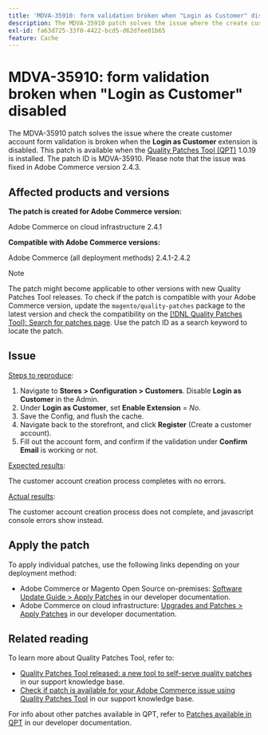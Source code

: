 ```yaml
---
title: 'MDVA-35910: form validation broken when "Login as Customer" disabled'
description: The MDVA-35910 patch solves the issue where the create customer account form validation is broken when the **Login as Customer** extension is disabled. This patch is available when the [Quality Patches Tool (QPT)](/help/announcements/adobe-commerce-announcements/magento-quality-patches-released-new-tool-to-self-serve-quality-patches.md) 1.0.19 is installed. The patch ID is MDVA-35910. Please note that the issue was fixed in Adobe Commerce version 2.4.3.
exl-id: fa63d725-33f0-4422-bcd5-d62dfee01b65
feature: Cache
---
```

# MDVA-35910: form validation broken when "Login as Customer" disabled

The MDVA-35910 patch solves the issue where the create customer account form validation is broken when the **Login as Customer** extension is disabled. This patch is available when the [Quality Patches Tool (QPT)](/help/announcements/adobe-commerce-announcements/magento-quality-patches-released-new-tool-to-self-serve-quality-patches.md) 1.0.19 is installed. The patch ID is MDVA-35910. Please note that the issue was fixed in Adobe Commerce version 2.4.3.

## Affected products and versions

**The patch is created for Adobe Commerce version:**

Adobe Commerce on cloud infrastructure 2.4.1

**Compatible with Adobe Commerce versions:**

Adobe Commerce (all deployment methods) 2.4.1-2.4.2

>[!NOTE]
>
>The patch might become applicable to other versions with new Quality Patches Tool releases. To check if the patch is compatible with your Adobe Commerce version, update the `magento/quality-patches` package to the latest version and check the compatibility on the [[!DNL Quality Patches Tool]: Search for patches page](https://devdocs.magento.com/quality-patches/tool.html#patch-grid). Use the patch ID as a search keyword to locate the patch.

## Issue

<u>Steps to reproduce</u>:

1. Navigate to **Stores > Configuration > Customers**. Disable **Login as Customer** in the Admin.
1. Under **Login as Customer**, set **Enable Extension** = *No*.
1. Save the Config, and flush the cache.
1. Navigate back to the storefront, and click **Register** (Create a customer account).
1. Fill out the account form, and confirm if the validation under **Confirm Email** is working or not.

<u>Expected results</u>:

The customer account creation process completes with no errors.

<u>Actual results</u>:

The customer account creation process does not complete, and javascript console errors show instead.

## Apply the patch

To apply individual patches, use the following links depending on your deployment method:

* Adobe Commerce or Magento Open Source on-premises: [Software Update Guide > Apply Patches](https://devdocs.magento.com/guides/v2.4/comp-mgr/patching/mqp.html) in our developer documentation.
* Adobe Commerce on cloud infrastructure: [Upgrades and Patches > Apply Patches](https://devdocs.magento.com/cloud/project/project-patch.html) in our developer documentation.

## Related reading

To learn more about Quality Patches Tool, refer to:

* [Quality Patches Tool released: a new tool to self-serve quality patches](/help/announcements/adobe-commerce-announcements/magento-quality-patches-released-new-tool-to-self-serve-quality-patches.md) in our support knowledge base.
* [Check if patch is available for your Adobe Commerce issue using Quality Patches Tool](/help/support-tools/patches-available-in-qpt-tool/check-patch-for-magento-issue-with-magento-quality-patches.md) in our support knowledge base.

For info about other patches available in QPT, refer to [Patches available in QPT](https://devdocs.magento.com/quality-patches/tool.html#patch-grid) in our developer documentation.
